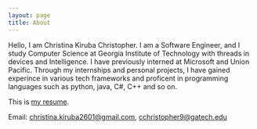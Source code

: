 ```yaml
---
layout: page
title: About
---
```

Hello, I am Christina Kiruba Christopher. I am a Software Engineer, and I study Computer Science at Georgia Institute of Technology with threads in devices and Intelligence. I have previously interned at Microsoft and Union Pacific. Through my internships and personal projects, I have gained experince in various tech frameworks and proficent in programming languages such as python, java, C#, C++ and so on.  

This is [my resume](/Christina_Kiruba_Christopher_SWE_Resume.pdf). 

Email: <christina.kiruba2601@gmail.com>, <cchristopher9@gatech.edu>

